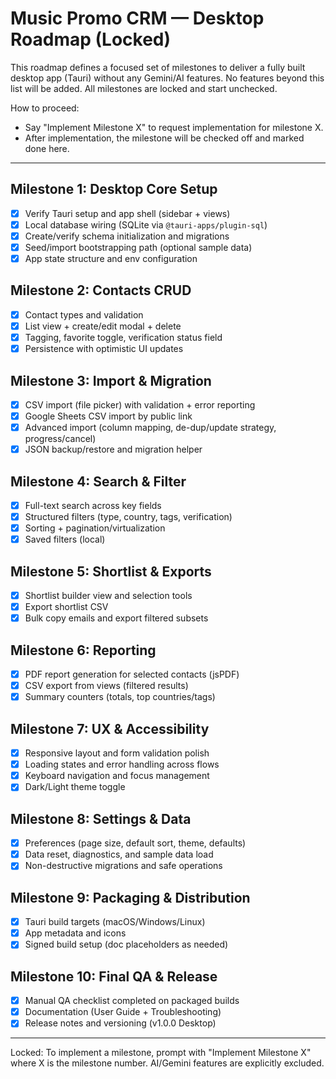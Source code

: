 # Music Promo CRM — Desktop Roadmap (Locked)

This roadmap defines a focused set of milestones to deliver a fully built desktop app (Tauri) without any Gemini/AI features. No features beyond this list will be added. All milestones are locked and start unchecked.

How to proceed:
- Say "Implement Milestone X" to request implementation for milestone X.
- After implementation, the milestone will be checked off and marked done here.

---

## Milestone 1: Desktop Core Setup
- [x] Verify Tauri setup and app shell (sidebar + views)
- [x] Local database wiring (SQLite via `@tauri-apps/plugin-sql`)
- [x] Create/verify schema initialization and migrations
- [x] Seed/import bootstrapping path (optional sample data)
- [x] App state structure and env configuration

## Milestone 2: Contacts CRUD
- [x] Contact types and validation
- [x] List view + create/edit modal + delete
- [x] Tagging, favorite toggle, verification status field
- [x] Persistence with optimistic UI updates

## Milestone 3: Import & Migration
- [x] CSV import (file picker) with validation + error reporting
- [x] Google Sheets CSV import by public link
- [x] Advanced import (column mapping, de-dup/update strategy, progress/cancel)
- [x] JSON backup/restore and migration helper

## Milestone 4: Search & Filter
- [x] Full-text search across key fields
- [x] Structured filters (type, country, tags, verification)
- [x] Sorting + pagination/virtualization
- [x] Saved filters (local)

## Milestone 5: Shortlist & Exports
- [x] Shortlist builder view and selection tools
- [x] Export shortlist CSV
- [x] Bulk copy emails and export filtered subsets

## Milestone 6: Reporting
- [x] PDF report generation for selected contacts (jsPDF)
- [x] CSV export from views (filtered results)
- [x] Summary counters (totals, top countries/tags)

## Milestone 7: UX & Accessibility
- [x] Responsive layout and form validation polish
- [x] Loading states and error handling across flows
- [x] Keyboard navigation and focus management
- [x] Dark/Light theme toggle

## Milestone 8: Settings & Data
- [x] Preferences (page size, default sort, theme, defaults)
- [x] Data reset, diagnostics, and sample data load
- [x] Non-destructive migrations and safe operations

## Milestone 9: Packaging & Distribution
- [x] Tauri build targets (macOS/Windows/Linux)
- [x] App metadata and icons
- [x] Signed build setup (doc placeholders as needed)

## Milestone 10: Final QA & Release
- [x] Manual QA checklist completed on packaged builds
- [x] Documentation (User Guide + Troubleshooting)
- [x] Release notes and versioning (v1.0.0 Desktop)

---
Locked: To implement a milestone, prompt with "Implement Milestone X" where X is the milestone number. AI/Gemini features are explicitly excluded.
